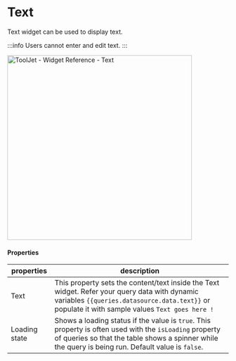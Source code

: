 # Text

Text widget can be used to display text.

:::info
Users cannot enter and edit text.
:::


<img class="screenshot-full" src="/img/widgets/text/text.gif" alt="ToolJet - Widget Reference - Text" height="420"/>


#### Properties

| properties      | description |
| ----------- | ----------- |
| Text |  This property sets the content/text inside the Text widget. Refer your query data with dynamic variables `{{queries.datasource.data.text}}` or populate it with sample values `Text goes here !` |
 Loading state | Shows a loading status if the value is `true`. This property is often used with the `isLoading` property of queries so that the table shows a spinner while the query is being run. Default value is `false`.|